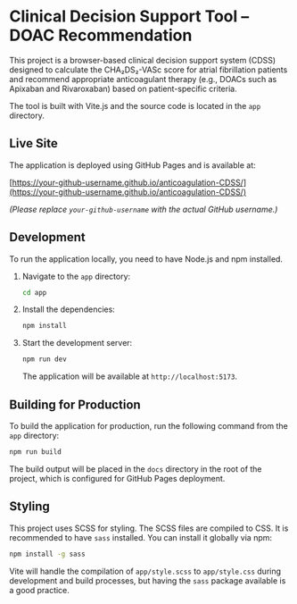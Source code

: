 # Clinical Decision Support Tool – DOAC Recommendation

This project is a browser-based clinical decision support system (CDSS) designed to calculate the CHA₂DS₂-VASc score for atrial fibrillation patients and recommend appropriate anticoagulant therapy (e.g., DOACs such as Apixaban and Rivaroxaban) based on patient-specific criteria.

The tool is built with Vite.js and the source code is located in the `app` directory.

## Live Site

The application is deployed using GitHub Pages and is available at:

[https://your-github-username.github.io/anticoagulation-CDSS/](https://your-github-username.github.io/anticoagulation-CDSS/)

*(Please replace `your-github-username` with the actual GitHub username.)*

## Development

To run the application locally, you need to have Node.js and npm installed.

1.  Navigate to the `app` directory:
    ```bash
    cd app
    ```

2.  Install the dependencies:
    ```bash
    npm install
    ```

3.  Start the development server:
    ```bash
    npm run dev
    ```
    The application will be available at `http://localhost:5173`.

## Building for Production

To build the application for production, run the following command from the `app` directory:

```bash
npm run build
```

The build output will be placed in the `docs` directory in the root of the project, which is configured for GitHub Pages deployment.

## Styling

This project uses SCSS for styling. The SCSS files are compiled to CSS. It is recommended to have `sass` installed. You can install it globally via npm:

```bash
npm install -g sass
```

Vite will handle the compilation of `app/style.scss` to `app/style.css` during development and build processes, but having the `sass` package available is a good practice.
